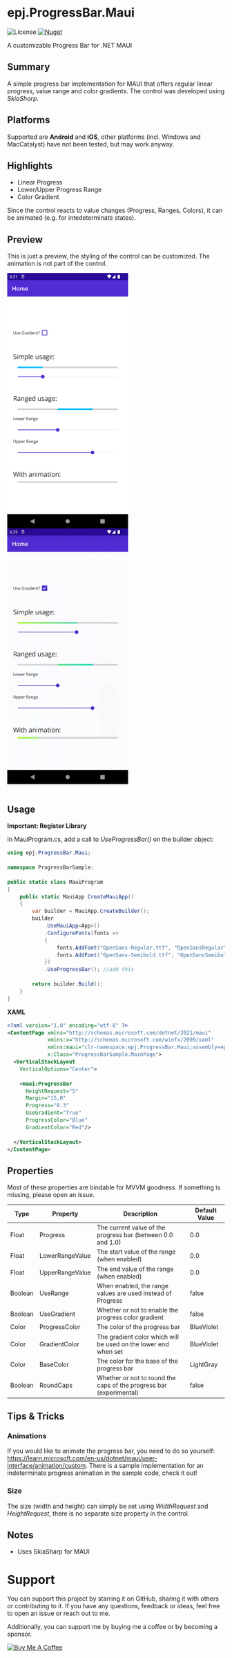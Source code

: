 # epj.ProgressBar.Maui
![License](https://img.shields.io/github/license/ewerspej/epj.ProgressBar.Maui)
[![Nuget](https://img.shields.io/nuget/v/epj.ProgressBar.Maui)](https://www.nuget.org/packages/epj.ProgressBar.Maui/)

A customizable Progress Bar for .NET MAUI

## Summary

A simple progress bar implementation for MAUI that offers regular linear progress, value range and color gradients. The control was developed using *SkiaSharp*.

## Platforms

Supported are **Android** and **iOS**, other platforms (incl. Windows and MacCatalyst) have not been tested, but may work anyway.

## Highlights

* Linear Progress
* Lower/Upper Progress Range
* Color Gradient

Since the control reacts to value changes (Progress, Ranges, Colors), it can be animated (e.g. for intedeterminate states).

## Preview

This is just a preview, the styling of the control can be customized. The animation is not part of the control.
<div>
    <img align="top" src="sample0.png" width="280"/>
    <img align="top" src="sample2.gif" width="280"/>
</div>
<br/>

## Usage

**Important: Register Library**

In MauiProgram.cs, add a call to *UseProgressBar()* on the builder object:

```c#
using epj.ProgressBar.Maui;

namespace ProgressBarSample;

public static class MauiProgram
{
    public static MauiApp CreateMauiApp()
    {
        var builder = MauiApp.CreateBuilder();
        builder
            .UseMauiApp<App>()
            .ConfigureFonts(fonts =>
            {
                fonts.AddFont("OpenSans-Regular.ttf", "OpenSansRegular");
                fonts.AddFont("OpenSans-Semibold.ttf", "OpenSansSemibold");
            })
            .UseProgressBar(); //add this

        return builder.Build();
    }
}

```

**XAML**

```xml
<?xml version="1.0" encoding="utf-8" ?>
<ContentPage xmlns="http://schemas.microsoft.com/dotnet/2021/maui"
             xmlns:x="http://schemas.microsoft.com/winfx/2009/xaml"
             xmlns:maui="clr-namespace:epj.ProgressBar.Maui;assembly=epj.ProgressBar.Maui"
             x:Class="ProgressBarSample.MainPage">
  <VerticalStackLayout
    VerticalOptions="Center">

    <maui:ProgressBar
      HeightRequest="5"
      Margin="15,0"
      Progress="0.3"
      UseGradient="True"
      ProgressColor="Blue"
      GradientColor="Red"/>
    
  </VerticalStackLayout>
</ContentPage>
```

## Properties

Most of these properties are bindable for MVVM goodness. If something is missing, please open an issue.

| Type       | Property             | Description                                                             | Default Value |
|------------|----------------------|-------------------------------------------------------------------------|---------------|
| Float      | Progress             | The current value of the progress bar (between 0.0 and 1.0)             | 0.0           |
| Float      | LowerRangeValue      | The start value of the range (when enabled)                             | 0.0           |
| Float      | UpperRangeValue      | The end value of the range (when enabled)                               | 0.0           |
| Boolean    | UseRange             | When enabled, the range values are used instead of Progress             | false         |
| Boolean    | UseGradient          | Whether or not to enable the progress color gradient                    | false         |
| Color      | ProgressColor        | The color of the progress bar                                           | BlueViolet    |
| Color      | GradientColor        | The gradient color which will be used on the lower end when set         | BlueViolet    |
| Color      | BaseColor            | The color for the base of the progress bar                              | LightGray     |
| Boolean    | RoundCaps            | Whether or not to round the caps of the progress bar (experimental)     | false         |


## Tips & Tricks

### Animations ###
If you would like to animate the progress bar, you need to do so yourself: https://learn.microsoft.com/en-us/dotnet/maui/user-interface/animation/custom.
There is a sample implementation for an indeterminate progress animation in the sample code, check it out!

### Size ###
The size (width and height) can simply be set using *WidthRequest* and *HeightRequest*, there is no separate size property in the control.

## Notes
* Uses SkiaSharp for MAUI

# Support

You can support this project by starring it on GitHub, sharing it with others or contributing to it. If you have any questions, feedback or ideas, feel free to open an issue or reach out to me.

Additionally, you can support me by buying me a coffee or by becoming a sponsor.

<a href="https://www.buymeacoffee.com/ewerspej" target="_blank"><img src="https://cdn.buymeacoffee.com/buttons/default-yellow.png" alt="Buy Me A Coffee" height="41" width="174"></a>
